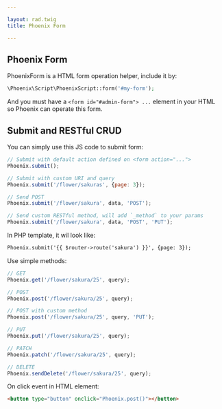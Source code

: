 ```yaml
---

layout: rad.twig
title: Phoenix Form

---
```


## Phoenix Form

PhoenixForm is a HTML form operation helper, include it by:

``` php
\Phoenix\Script\PhoenixScript::form('#my-form');
```

And you must have a `<form id="#admin-form"> ...` element in your HTML so Phoenix can operate this form.

## Submit and RESTful CRUD

You can simply use this JS code to submit form:

```js
// Submit with default action defined on <form action="...">
Phoenix.submit();

// Submit with custom URI and query
Phoenix.submit('/flower/sakuras', {page: 3});

// Send POST
Phoenix.submit('/flower/sakura', data, 'POST');

// Send custom RESTful method, will add `_method` to your params
Phoenix.submit('/flower/sakura', data, 'POST', 'PUT');
```

In PHP template, it wil look like:

```html
Phoenix.submit('{{ $router->route('sakura') }}', {page: 3});
``` 

Use simple methods:

```js
// GET
Phoenix.get('/flower/sakura/25', query);

// POST
Phoenix.post('/flower/sakura/25', query);

// POST with custom method
Phoenix.post('/flower/sakura/25', query, 'PUT');

// PUT
Phoenix.put('/flower/sakura/25', query);

// PATCH
Phoenix.patch('/flower/sakura/25', query);

// DELETE
Phoenix.sendDelete('/flower/sakura/25', query);
```

On click event in HTML element:

``` html
<button type="button" onclick="Phoenix.post()"></button>
```
